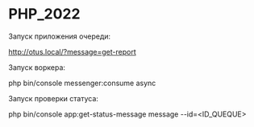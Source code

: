 # PHP_2022

Запуск приложения очереди:

http://otus.local/?message=get-report

Запуск воркера:

php bin/console messenger:consume async


Запуск проверки статуса:

php bin/console app:get-status-message message --id=<ID_QUEQUE> 
